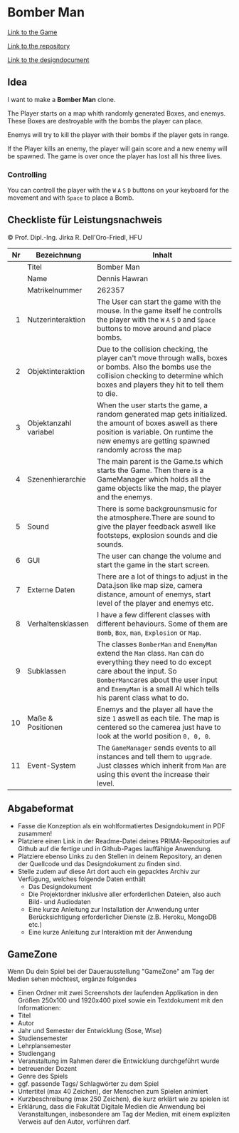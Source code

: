 # Bomber Man

[Link to the Game](https://aionixx.github.io/BomberMan/)

[Link to the repository](https://github.com/AionixX/BomberMan/)

[Link to the designdocument](./Concept/Designdokument.pdf)

## Idea
I want to make a **Bomber Man** clone.

The Player starts on a map whith randomly generated Boxes, and enemys. These Boxes are destroyable with the bombs the player can place.

Enemys will try to kill the player with their bombs if the player gets in range.

If the Player kills an enemy, the player will gain score and a new enemy will be spawned.
The game is over once the player has lost all his three lives.

### Controlling
You can controll the player with the `W` `A` `S` `D` buttons on your keyboard for the movement and with `Space` to place a Bomb.


## Checkliste für Leistungsnachweis
© Prof. Dipl.-Ing. Jirka R. Dell'Oro-Friedl, HFU

| Nr | Bezeichnung           | Inhalt                                                                                                                                                                                                                                                                         |
|---:|-----------------------|--------------------------------------------------------------------------------------------------------------------------------------------------------------------------------------------------------------------------------------------------------------------------------|
|    | Titel                 | Bomber Man
|    | Name                  | Dennis Hawran
|    | Matrikelnummer        | 262357
|  1 | Nutzerinteraktion     |The User can start the game with the mouse. In the game itself he controlls the player with the `W` `A` `S` `D` and `Space` buttons to move around and place bombs. |
|  2 | Objektinteraktion     |Due to the collision checking, the player can't move through walls, boxes or bombs. Also the bombs use the collision checking to determine which boxes and players they hit to tell them to die.|
|  3 | Objektanzahl variabel |When the user starts the game, a random generated map gets initialized. the amount of boxes aswell as there position is variable. On runtime the new enemys are getting spawned randomly across the map|
|  4 | Szenenhierarchie      |The main parent is the Game.ts which starts the Game. Then there is a GameManager which holds all the game objects like the map, the player and the enemys.|
|  5 | Sound                 |There is some backgrounsmusic for the atmosphere.There are sound to give the player feedback aswell like footsteps, explosion sounds and die sounds.|
|  6 | GUI                   |The user can change the volume and start the game in the start screen.|
|  7 | Externe Daten         |There are a lot of things to adjust in the Data.json like map size, camera distance, amount of enemys, start level of the player and enemys etc.|
|  8 | Verhaltensklassen     |I have a few different classes with different behaviours. Some of them are `Bomb`, `Box`, `man`, `Explosion` or `Map`.|
|  9 | Subklassen            |The classes `BomberMan` and `EnemyMan` extend the `Man` class. `Man` can do everything they need to do except care about the input. So `BomberMan`cares about the user input and `EnemyMan` is a small AI which tells his parent class what to do.|
| 10 | Maße & Positionen     |Enemys and the player all have the size `1` aswell as each tile. The map is centered so the camerea just have to look at the world position `0, 0, 0`.|
| 11 | Event-System          |The `GameManager` sends events to all instances and tell them to `upgrade`. Just classes which inherit from `Man` are using this event the increase their level.|

## Abgabeformat
* Fasse die Konzeption als ein wohlformatiertes Designdokument in PDF zusammen!
* Platziere einen Link in der Readme-Datei deines PRIMA-Repositories auf Github auf die fertige und in Github-Pages lauffähige Anwendung.
* Platziere ebenso Links zu den Stellen in deinem Repository, an denen der Quellcode und das Designdokument zu finden sind.
* Stelle zudem auf diese Art dort auch ein gepacktes Archiv zur Verfügung, welches folgende Daten enthält
  * Das Designdokument 
  * Die Projektordner inklusive aller erforderlichen Dateien, also auch Bild- und Audiodaten
  * Eine kurze Anleitung zur Installation der Anwendung unter Berücksichtigung erforderlicher Dienste (z.B. Heroku, MongoDB etc.) 
  * Eine kurze Anleitung zur Interaktion mit der Anwendung

## GameZone
Wenn Du dein Spiel bei der Dauerausstellung "GameZone" am Tag der Medien sehen möchtest, ergänze folgendes  
* Einen Ordner mit zwei Screenshots der laufenden Applikation in den Größen 250x100 und 1920x400 pixel sowie ein Textdokument mit den Informationen:
* Titel
* Autor
* Jahr und Semester der Entwicklung (Sose, Wise)
* Studiensemester
* Lehrplansemester
* Studiengang
* Veranstaltung im Rahmen derer die Entwicklung durchgeführt wurde
* betreuender Dozent
* Genre des Spiels
* ggf. passende Tags/ Schlagwörter zu dem Spiel
* Untertitel (max 40 Zeichen), der Menschen zum Spielen animiert
* Kurzbeschreibung (max 250 Zeichen), die kurz erklärt wie zu spielen ist
* Erklärung, dass die Fakultät Digitale Medien die Anwendung bei Veranstaltungen, insbesondere am Tag der Medien, mit einem expliziten Verweis auf den Autor, vorführen darf.